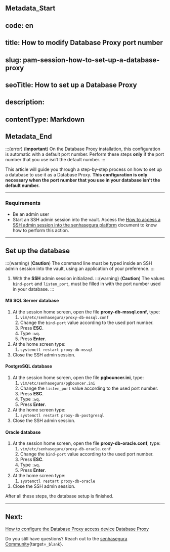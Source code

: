 ## Metadata_Start 
## code: en
## title: How to modify Database Proxy port number 
## slug: pam-session-how-to-set-up-a-database-proxy 
## seoTitle: How to set up a Database Proxy 
## description:  
## contentType: Markdown 
## Metadata_End
:::(error) (**Important**)
On the Database Proxy installation, this configuration is automatic with a default port number. Perform these steps **only** if the port number that you use isn’t the default number.
:::

This article will guide you through a step-by-step process on how to set up a database to use it as a Database Proxy. **This configuration is only necessary when the port number that you use in your database isn’t the default number.**

---
### Requirements

* Be an admin user
* Start an SSH admin session into the vault. Access the [How to access a SSH admin session into the senhasegura platform](/v3-32/docs/administration-ssh-access) document to know how to perform this action.

---
## Set up the database
:::(warning) (**Caution**)
The command line must be typed inside an SSH admin session into the vault, using an application of your preference.
:::

1. With the **SSH** admin session initialized.
    :::(warning) (**Caution**)
    The values `bind-port` and `listen_port`, must be filled in with the port number used in your database.
    :::

#### MS SQL Server database

1. At the session home screen, open the file **proxy-db-mssql.conf**, type:
    1. `vim/etc/senhasegura/proxy-db-mssql.conf`
    2. Change the `bind-port` value according to the used port number.
    3. Press **ESC**.
    4. Type `:wq`.
    5. Press **Enter**.
2. At the home screen type:
    1. `systemctl restart proxy-db-mssql`
3. Close the SSH admin session.

#### PostgreSQL database

1. At the session home screen, open the file **pgbouncer.ini**, type:
    1. `vim/etc/senhasegura/pgbouncer.ini`
    2. Change the `listen_port` value according to the used port number.
    3. Press **ESC**.
    4. Type `:wq`.
    5. Press **Enter**.
2. At the home screen type:
    1. `systemctl restart proxy-db-postgresql`
3. Close the SSH admin session.

#### Oracle database

1. At the session home screen, open the file **proxy-db-oracle.conf**, type:
    1. `vim/etc/senhasegura/proxy-db-oracle.conf`
    2. Change the `bind-port` value according to the used port number.
    3. Press **ESC**.
    4. Type `:wq`.
    5. Press **Enter**.
2. At the home screen type:
    1. `systemctl restart proxy-db-oracle`
3. Close the SSH admin session.

After all these steps, the database setup is finished.

---
## Next:
[How to configure the Database Proxy access device](/v3-32/docs/pam-session-how-to-configure-the-database-proxy-access-device)
[Database Proxy](/v3-32/docs/pam-session-database-proxy)

Do you still have questions? Reach out to the [senhasegura Community](https://community.senhasegura.io/){target=`_blank`}.